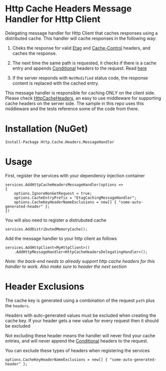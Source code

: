 # Http Cache Headers Message Handler for Http Client
Delegating message handler for Http Client that caches responses using a distributed cache. This handler will cache responses in the following way:

1. Cheks the response for valid [Etag](https://developer.mozilla.org/en-US/docs/Web/HTTP/Headers/ETag) and [Cache-Control](https://developer.mozilla.org/en-US/docs/Web/HTTP/Headers/Cache-Control) headers, and caches the response.

3. The next time the same path is requested, it checks if there is a cache entry and appends [Conditional](https://developer.mozilla.org/en-US/docs/Web/HTTP/Conditional_requests) headers to the request. Read [here](#important)
4. If the server responds with `NotModified` status code, the response content is replaced with the cached entry.

This message handler is responsible for caching ONLY on the client side. Please check [HttpCacheHeaders](https://github.com/KevinDockx/HttpCacheHeaders), an easy to use middleware for supporting cache headers on the server side. The sample in this repo uses this middleware and the tests reference some of the code from there.

# Installation (NuGet)

```
Install-Package Http.Cache.Headers.MessageHandler
```

# Usage
First, register the services with your dependency injection container

```
services.AddHttpCacheHeadersMessageHandler(options =>
{
    options.IgnoreNonGetRequest = true;
    options.CacheEntryPrefix = "EtagCachingMessageHandler";
    options.CacheKeyHeaderNameExclusions = new[] { "some-auto-generated-header" };
})
```

You will also need to register a distrubuted cache

```
services.AddDistributedMemoryCache();
```

Add the message handler to your http client as follows

```
services.AddHttpClient<MyHttpClient>()
    .AddHttpMessageHandler<HttpCacheHeadersDelegatingHandler>();
```

*Note: the back-end needs to already support http cache headers for this handler to work. Also make sure to header the next section*

# Header Exclusions

<a name="important"></a>The cache key is generated using a combination of the request `path` plus the `headers`.

Headers with auto-generated values must be excluded when creating the cache key. If your header gets a new value for every request then it should be excluded

Not excluding these header means the handler will never find your cache entries, and will never append the [Conditional](https://developer.mozilla.org/en-US/docs/Web/HTTP/Conditional_requests) headers to the request.

You can exclude these types of headers when registering the services
    
`options.CacheKeyHeaderNameExclusions = new[] { "some-auto-generated-header" };`
